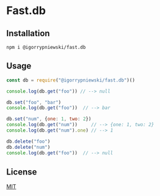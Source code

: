# Fast.db

## Installation

```
npm i @igorrypniewski/fast.db
```

## Usage
```js
const db = require("@igorrypniewski/fast.db")()

console.log(db.get("foo")) // --> null

db.set("foo", "bar")
console.log(db.get("foo"))  // --> bar

db.set("num", {one: 1, two: 2})
console.log(db.get("num"))     // --> {one: 1, two: 2}
console.log(db.get("num").one) // --> 1

db.delete("foo") 
db.delete("num")
console.log(db.get("foo"))  // --> null
```
## License
[MIT](https://choosealicense.com/licenses/mit/)
